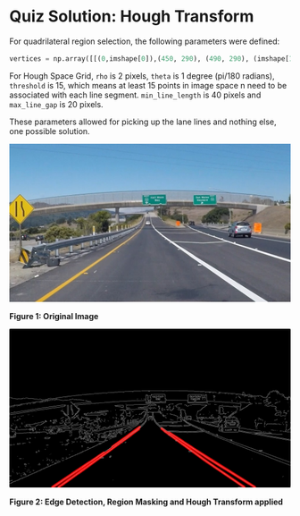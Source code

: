 # Quiz Solution: Hough Transform

For quadrilateral region selection, the following parameters were defined:

~~~python
vertices = np.array([[(0,imshape[0]),(450, 290), (490, 290), (imshape[1],imshape[0])]], dtype=np.int32)
~~~

For Hough Space Grid, `rho` is 2 pixels, `theta` is 1 degree (pi/180 radians), `threshold` is 15, which means at least 15 points in image space n need to be associated with each line segment. `min_line_length` is 40 pixels and `max_line_gap` is 20 pixels.

These parameters allowed for picking up the lane lines and nothing else, one possible solution.

![exit-ramp.jpg](../../images/exit-ramp.jpg)

**Figure 1: Original Image**

![exit_ramp_hough_masked.jpg](../../images/exit_ramp_hough_masked.jpg)

**Figure 2: Edge Detection, Region Masking and Hough Transform applied**

